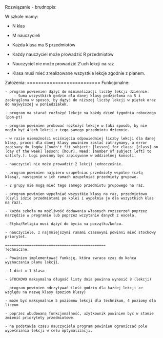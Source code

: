 
Rozwiązanie - brudnopis:

W szkole mamy:
- N klas
- M nauczycieli
- Każda klasa ma S przedmiotów
- Każdy nauczyciel może prowadzić R przedmiotów

- Nauczyciel nie może prowadzić 2'uch lekcji na raz
- Klasa musi mieć zrealizowane wszystkie lekcje zgodnie z planem.

Założenia:
    ==========================
    Funkcjonalne:

    - program powienien dążyć do minimalizacji liczby lekcji dziennie:
        - Suma wszystkich godzin dla danej klasy podzielona na 5 i zaokrąglona w sposob, by dążyć do niższej liczby lekcji w piątek oraz do najwyższej w poniedziałek.

    - program ma starać rozłożyć lekcje na każdy dzień tygodnia roboczego (pon-pt)

    - program powinien próbować rozłożyć lekcje w taki sposób, by nie mogło być 4'ech lekcji z tego samego przedmiotu dziennie.
    
    - w razie niemożności wciśnięcia odpowiedniej liczby lekcji dla danej klasy, proces dla danej klasy powinien zostać zatrzymany, a error
    zapisany do logów (Coudn't fit subject: [lesson] for class: [class] on [day of the week] lesson: [hour]. Need: [number of subject left] to satisfy.). Logi powinny być zapisywane w oddzielnej konsoli.

    - nauczyciel nie może prowadzić 2 lekcji jednocześnie.

    - program powinien najpierw uzupełniac przedmioty wspólne (całą klasą), następnie w ich ramach uzupełniać przedmioty grupowe.

    - 2 grupy nie mogą mieć tego samego przedmiotu grupowego na raz.

    - program powinien wypełniać wszystkie klasy na raz, przedmiotowo (Czyli idzie przedmiotami po kolei i wypełnia je dla wszystkich klas na raz).

    - każda szkoła ma możliwość dodawania własnych rozszerzeń poprzez narzędzie w programie lub poprzez wczytanie danych z excela.

    - Etyka/Religia musi dążyć do bycia na początku/końcu.

    - nauczyciele, z najmniejszymi ramami czasowymi powinni mieć stockowy priorytet.

    ==============================================
    Techniczne:

    - Powinien implementować funkcję, która zwraca czas do końca wyznaczania planu lekcji.

    - 1 dict = 1 klasa

    - STOCKOWO maksymalna długość listy dnia powinna wynosić 8 (lekcji)
    
    - program powinien odczytywać ilość godzin dla każdej lekcji ze względu na nazwę klasy (poziom klasy)

    - może być maksymalnie 5 poziomów lekcji dla technikum, 4 poziomy dla liceum
    
    - poprzez wbudowaną funkcjonalność, użytkownik powinien być w stanie zmienić priorytety przedmiotowe.

    - na podstawie czasu nauczyciela program powinien ograniczać pole wypełniania lekcji w celu optymalizacji.
